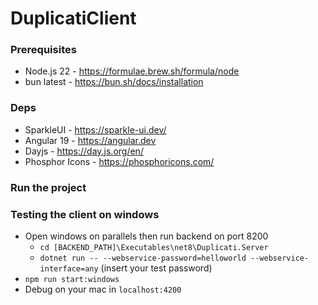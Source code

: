 # DuplicatiClient

### Prerequisites

- Node.js 22 - https://formulae.brew.sh/formula/node
- bun latest - https://bun.sh/docs/installation

### Deps

- SparkleUI - https://sparkle-ui.dev/
- Angular 19 - https://angular.dev
- Dayjs - https://day.js.org/en/
- Phosphor Icons - https://phosphoricons.com/

### Run the project

### Testing the client on windows

- Open windows on parallels then run backend on port 8200
  - `cd [BACKEND_PATH]\Executables\net8\Duplicati.Server`
  - `dotnet run -- --webservice-password=helloworld --webservice-interface=any` (insert your test password)
- `npm run start:windows`
- Debug on your mac in `localhost:4200`
